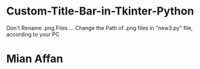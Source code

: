 # Custom-Title-Bar-in-Tkinter-Python
Don't Rename .png Files
...
Change the Path of .png files in "new3.py" file, according to your PC
# Mian Affan
